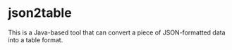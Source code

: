 # json2table
This is a Java-based tool that can convert a piece of JSON-formatted data into a table format.
